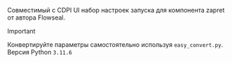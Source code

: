 Совместимый с CDPI UI набор настроек запуска для компонента zapret от автора Flowseal.


>[!Important]
>Конвертируйте параметры самостоятельно используя `easy_convert.py`. Версия Python `3.11.6`